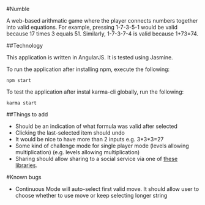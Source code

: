 #Numble

A web-based arithmatic game where the player connects numbers together into valid equations. For example, pressing 1-7-3-5-1 would be valid because 17 times 3 equals 51. Similarly, 1-7-3-7-4 is valid because 1+73=74.

##Technology

This application is written in AngularJS. It is tested using Jasmine.

To run the application after installing npm, execute the following:

```
npm start
```

To test the application after instal karma-cli globally, run the following:

```
karma start
```


##Things to add

* Should be an indication of what formula was valid after selected
* Clicking the last-selected item should undo
* It would be nice to have more than 2 inputs e.g. 3\*3\*3=27
* Some kind of challenge mode for single player mode (levels allowing multiplication) (e.g. levels allowing multiplication)
* Sharing should allow sharing to a social service via one of [these](https://github.com/720kb/angular-socialshare) [libraries](https://github.com/djds4rce/angular-socialshare).

#Known bugs

* Continuous Mode will auto-select first valid move. It should allow user to choose whether to use move or keep selecting longer string
